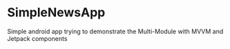 # SimpleNewsApp
Simple android app trying to demonstrate the Multi-Module with MVVM and Jetpack components
